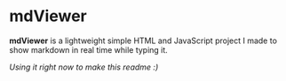 # mdViewer

**mdViewer** is a lightweight simple HTML and JavaScript project I made to show markdown in real time while typing it.

*Using it right now to make this readme :)*
